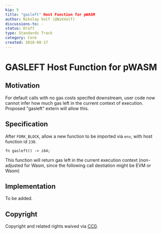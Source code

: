 ```yaml
---
kip: 5
title: "gasleft" Host Function for pWASM
author: Nikolay Volf (@NikVolf)
discussions-to: -
status: Draft
type: Standards Track
category: Core
created: 2018-08-17
---
```


# GASLEFT Host Function for pWASM

## Motivation

For default calls with no gas costs specifed downstream, user code now cannot infer how much gas left in the current context of execution. Proposed "gasleft" extern will allow this. 

## Specification

After `FORK_BLOCK`, allow a new function to be imported via `env`, with host function id `230`.

```
fn gasleft() -> i64;
```

This function will return gas left in the current execution context (non-adjusted for Wasm, since the following call destiation might be EVM or Wasm)   

## Implementation

To be added.

## Copyright

Copyright and related rights waived via [CC0](https://creativecommons.org/publicdomain/zero/1.0/).

